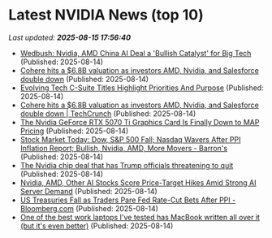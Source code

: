 # Latest NVIDIA News (top 10)
_Last updated: **2025-08-15 17:56:40**_

- [Wedbush: Nvidia, AMD China AI Deal a 'Bullish Catalyst' for Big Tech](https://finance.yahoo.com/news/wedbush-nvidia-amd-china-ai-175410596.html) (Published: 2025-08-14)
- [Cohere hits a $6.8B valuation as investors AMD, Nvidia, and Salesforce double down](https://biztoc.com/x/eefd90bc158296a1) (Published: 2025-08-14)
- [Evolving Tech C-Suite Titles Highlight Priorities And Purpose](https://www.forbes.com/sites/cio/2025/08/14/evolving-tech-c-suite-titles-highlight-priorities-and-purpose/) (Published: 2025-08-14)
- [Cohere hits a $6.8B valuation as investors AMD, Nvidia, and Salesforce double down | TechCrunch](https://techcrunch.com/2025/08/14/cohere-hits-a-6-8b-valuation-as-investors-amd-nvidia-and-salesforce-double-down/) (Published: 2025-08-14)
- [The Nvidia GeForce RTX 5070 Ti Graphics Card Is Finally Down to MAP Pricing](https://www.ign.com/articles/nvidia-geforce-rtx-5070-ti-graphics-card-is-finally-down-to-map-pricing) (Published: 2025-08-14)
- [Stock Market Today: Dow, S&P 500 Fall; Nasdaq Wavers After PPI Inflation Report; Bullish, Nvidia, AMD, More Movers - Barron's](https://slashdot.org/firehose.pl?op=view&amp;id=178675756) (Published: 2025-08-14)
- [The Nvidia chip deal that has Trump officials threatening to quit](https://www.vox.com/future-perfect/458088/nvidia-trump-h20-chip-ai-china) (Published: 2025-08-14)
- [Nvidia, AMD, Other AI Stocks Score Price-Target Hikes Amid Strong AI Server Demand](https://biztoc.com/x/8a45169baca3c56a) (Published: 2025-08-14)
- [US Treasuries Fall as Traders Pare Fed Rate-Cut Bets After PPI - Bloomberg.com](https://slashdot.org/firehose.pl?op=view&amp;id=178675624) (Published: 2025-08-14)
- [One of the best work laptops I've tested has MacBook written all over it (but it's even better)](https://www.zdnet.com/article/one-of-the-best-work-laptops-ive-tested-has-macbook-written-all-over-it-but-its-even-better/) (Published: 2025-08-14)
